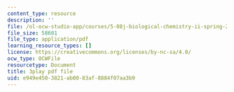 ```yaml
---
content_type: resource
description: ''
file: /ol-ocw-studio-app/courses/5-08j-biological-chemistry-ii-spring-2016/e949e4503821ab0083af8884f07aa3b9_IcyblGdCVr4.pdf
file_size: 58601
file_type: application/pdf
learning_resource_types: []
license: https://creativecommons.org/licenses/by-nc-sa/4.0/
ocw_type: OCWFile
resourcetype: Document
title: 3play pdf file
uid: e949e450-3821-ab00-83af-8884f07aa3b9
---
```

